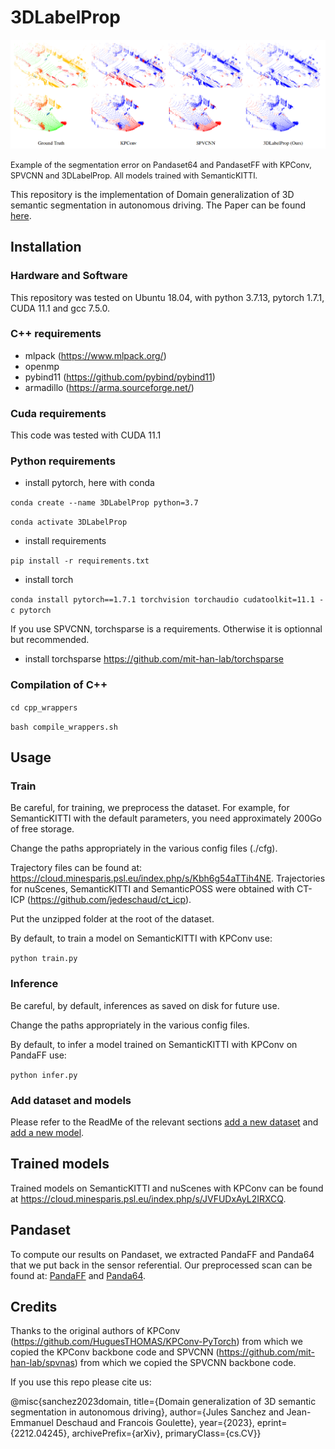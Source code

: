 # 3DLabelProp

![example](./images/example.png)

<span style="font-size:0.9em;">Example of the segmentation error on Pandaset64 and PandasetFF with KPConv, SPVCNN and 3DLabelProp. All models trained with SemanticKITTI.</span>

This repository is the implementation of Domain generalization of 3D semantic segmentation in autonomous driving. The Paper can be found [here](https://arxiv.org/abs/2212.04245).

## Installation

### Hardware and Software

This repository was tested on Ubuntu 18.04, with python 3.7.13, pytorch 1.7.1, CUDA 11.1 and gcc 7.5.0.

### C++ requirements

- mlpack (https://www.mlpack.org/)
- openmp
- pybind11 (https://github.com/pybind/pybind11)
- armadillo (https://arma.sourceforge.net/)

### Cuda requirements

This code was tested with CUDA 11.1

### Python requirements
- install pytorch, here with conda

`conda create --name 3DLabelProp python=3.7`

`conda activate 3DLabelProp`

- install requirements

`pip install -r requirements.txt`

- install torch

`conda install pytorch==1.7.1 torchvision torchaudio cudatoolkit=11.1 -c pytorch`

If you use SPVCNN, torchsparse is a requirements. Otherwise it is optionnal but recommended.
- install torchsparse https://github.com/mit-han-lab/torchsparse

### Compilation of C++

`cd cpp_wrappers`

`bash compile_wrappers.sh`

## Usage

### Train
Be careful, for training, we preprocess the dataset. For example, for SemanticKITTI with the default parameters, you need approximately 200Go of free storage.

Change the paths appropriately in the various config files (./cfg).

Trajectory files can be found at: https://cloud.minesparis.psl.eu/index.php/s/Kbh6g54aTTih4NE. Trajectories for nuScenes, SemanticKITTI and SemanticPOSS were obtained with CT-ICP (https://github.com/jedeschaud/ct_icp).

Put the unzipped folder at the root of the dataset.

By default, to train a model on SemanticKITTI with KPConv use:

`python train.py`

### Inference
Be careful, by default, inferences as saved on disk for future use.

Change the paths appropriately in the various config files.

By default, to infer a model trained on SemanticKITTI with KPConv on PandaFF use:

`python infer.py`

### Add dataset and models
Please refer to the ReadMe of the relevant sections [add a new dataset](./datasets/README.md) and [add a new model](./models/README.md).

## Trained models
Trained models on SemanticKITTI and nuScenes with KPConv can be found at https://cloud.minesparis.psl.eu/index.php/s/JVFUDxAyL2IRXCQ.

## Pandaset
To compute our results on Pandaset, we extracted PandaFF and Panda64 that we put back in the sensor referential. Our preprocessed scan can be found at: [PandaFF](https://cloud.minesparis.psl.eu/index.php/s/CXMMrShTfKoLZEp) and [Panda64](https://cloud.minesparis.psl.eu/index.php/s/viYCe1ChOd668pA).

## Credits

Thanks to the original authors of KPConv (https://github.com/HuguesTHOMAS/KPConv-PyTorch) from which we copied the KPConv backbone code and SPVCNN (https://github.com/mit-han-lab/spvnas) from which we copied the SPVCNN backbone code.

If you use this repo please cite us:

@misc{sanchez2023domain,
      title={Domain generalization of 3D semantic segmentation in autonomous driving}, 
      author={Jules Sanchez and Jean-Emmanuel Deschaud and Francois Goulette},
      year={2023},
      eprint={2212.04245},
      archivePrefix={arXiv},
      primaryClass={cs.CV}}